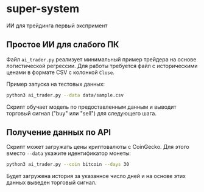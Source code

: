 # super-system

ИИ для трейдинга первый экспримент

## Простое ИИ для слабого ПК

Файл `ai_trader.py` реализует минимальный пример трейдера на основе
логистической регрессии. Для работы требуется файл с историческими ценами
в формате CSV c колонкой `Close`.

Пример запуска на тестовых данных:

```bash
python3 ai_trader.py --data data/sample.csv
```

Скрипт обучает модель по предоставленным данным и выводит торговый сигнал
("buy" или "sell") для следующего шага.

## Получение данных по API

Скрипт может загружать цены криптовалюты с CoinGecko. Для этого вместо `--data`
укажите идентификатор монеты:

```bash
python3 ai_trader.py --coin bitcoin --days 30
```

Будет загружена история за указанное число дней и на основе этих данных
выведен торговый сигнал.
